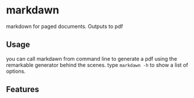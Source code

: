 # markdawn
markdown for paged documents. Outputs to pdf

## Usage

you can call markdawn from command line to generate a pdf using the remarkable generator behind the scenes. type `markdawn -h` to show a list of options.

## Features

